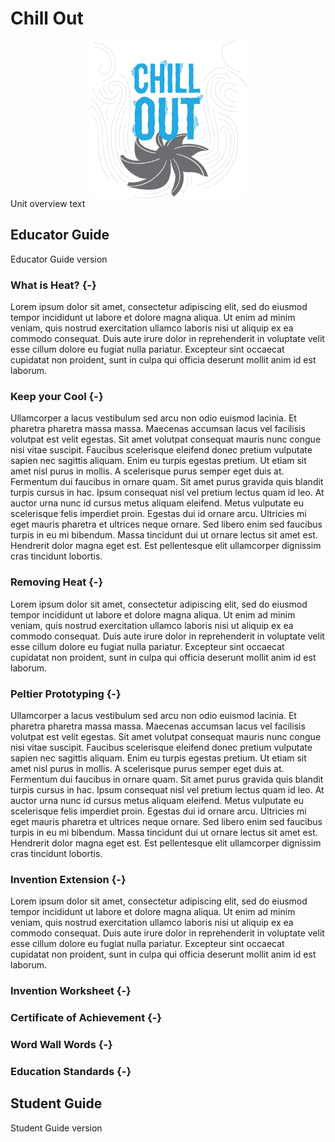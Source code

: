 # Chill Out
<img src="img/chillOut.png" width="50%" style="display: block; margin: auto;" />
Unit overview text

## Educator Guide
Educator Guide version

### What is Heat? {-}
Lorem ipsum dolor sit amet, consectetur adipiscing elit, sed do eiusmod tempor incididunt ut labore et dolore magna aliqua. Ut enim ad minim veniam, quis nostrud exercitation ullamco laboris nisi ut aliquip ex ea commodo consequat. Duis aute irure dolor in reprehenderit in voluptate velit esse cillum dolore eu fugiat nulla pariatur. Excepteur sint occaecat cupidatat non proident, sunt in culpa qui officia deserunt mollit anim id est laborum.

### Keep your Cool {-}
Ullamcorper a lacus vestibulum sed arcu non odio euismod lacinia. Et pharetra pharetra massa massa. Maecenas accumsan lacus vel facilisis volutpat est velit egestas. Sit amet volutpat consequat mauris nunc congue nisi vitae suscipit. Faucibus scelerisque eleifend donec pretium vulputate sapien nec sagittis aliquam. Enim eu turpis egestas pretium. Ut etiam sit amet nisl purus in mollis. A scelerisque purus semper eget duis at. Fermentum dui faucibus in ornare quam. Sit amet purus gravida quis blandit turpis cursus in hac. Ipsum consequat nisl vel pretium lectus quam id leo. At auctor urna nunc id cursus metus aliquam eleifend. Metus vulputate eu scelerisque felis imperdiet proin. Egestas dui id ornare arcu. Ultricies mi eget mauris pharetra et ultrices neque ornare. Sed libero enim sed faucibus turpis in eu mi bibendum. Massa tincidunt dui ut ornare lectus sit amet est. Hendrerit dolor magna eget est. Est pellentesque elit ullamcorper dignissim cras tincidunt lobortis.

### Removing Heat {-}
Lorem ipsum dolor sit amet, consectetur adipiscing elit, sed do eiusmod tempor incididunt ut labore et dolore magna aliqua. Ut enim ad minim veniam, quis nostrud exercitation ullamco laboris nisi ut aliquip ex ea commodo consequat. Duis aute irure dolor in reprehenderit in voluptate velit esse cillum dolore eu fugiat nulla pariatur. Excepteur sint occaecat cupidatat non proident, sunt in culpa qui officia deserunt mollit anim id est laborum.

### Peltier Prototyping {-}
Ullamcorper a lacus vestibulum sed arcu non odio euismod lacinia. Et pharetra pharetra massa massa. Maecenas accumsan lacus vel facilisis volutpat est velit egestas. Sit amet volutpat consequat mauris nunc congue nisi vitae suscipit. Faucibus scelerisque eleifend donec pretium vulputate sapien nec sagittis aliquam. Enim eu turpis egestas pretium. Ut etiam sit amet nisl purus in mollis. A scelerisque purus semper eget duis at. Fermentum dui faucibus in ornare quam. Sit amet purus gravida quis blandit turpis cursus in hac. Ipsum consequat nisl vel pretium lectus quam id leo. At auctor urna nunc id cursus metus aliquam eleifend. Metus vulputate eu scelerisque felis imperdiet proin. Egestas dui id ornare arcu. Ultricies mi eget mauris pharetra et ultrices neque ornare. Sed libero enim sed faucibus turpis in eu mi bibendum. Massa tincidunt dui ut ornare lectus sit amet est. Hendrerit dolor magna eget est. Est pellentesque elit ullamcorper dignissim cras tincidunt lobortis.

### Invention Extension {-}
Lorem ipsum dolor sit amet, consectetur adipiscing elit, sed do eiusmod tempor incididunt ut labore et dolore magna aliqua. Ut enim ad minim veniam, quis nostrud exercitation ullamco laboris nisi ut aliquip ex ea commodo consequat. Duis aute irure dolor in reprehenderit in voluptate velit esse cillum dolore eu fugiat nulla pariatur. Excepteur sint occaecat cupidatat non proident, sunt in culpa qui officia deserunt mollit anim id est laborum.

### Invention Worksheet {-}

### Certificate of Achievement {-}

### Word Wall Words {-}

### Education Standards {-}


## Student Guide
Student Guide version
